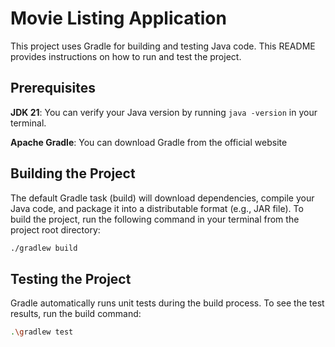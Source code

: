 # Movie Listing Application

This project uses Gradle for building and testing Java code. This README provides instructions on how to run 
and test the project.

## Prerequisites
**JDK 21**: You can verify your Java version by running `java -version` in your terminal.

**Apache Gradle**: You can download Gradle from the official website

## Building the Project
The default Gradle task (build) will download dependencies, compile your Java code, and package it into a distributable 
format (e.g., JAR file). To build the project, run the following command in your terminal from the project root 
directory:

```bash
./gradlew build
```

## Testing the Project
Gradle automatically runs unit tests during the build process. To see the test results, run the build command:

```bash
.\gradlew test
```